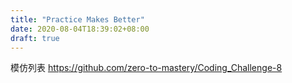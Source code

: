 ```yaml
---
title: "Practice Makes Better"
date: 2020-08-04T18:39:02+08:00
draft: true
---
```


模仿列表
https://github.com/zero-to-mastery/Coding_Challenge-8